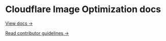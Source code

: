 # Cloudflare Image Optimization docs 

[View docs →](https://developers.cloudflare.com/images)

[Read contributor guidelines →](https://developers.cloudflare.com/docs-engine/contributing/content-framework)
